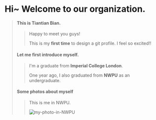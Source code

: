 # Hi~ Welcome to our organization.

>#### This is Tiantian Bian.
>>Happy to meet you guys!
>>
>>This is my **first time** to design a git profile.
>>I feel so excited!!
>#### Let me first introduce myself.
>>I'm a graduate from **Imperial College London**.
>>
>>One year ago, I also graduated from **NWPU** as an undergraduate.
>#### Some photos about myself
>>This is me in NWPU.
>>
>>![my-photo-in-NWPU](assets/NWPU.jpg "NWPU")
